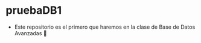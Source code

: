 # pruebaDB1
  * Este repositorio es el primero que haremos en la clase de Base de Datos Avanzadas :wave:
